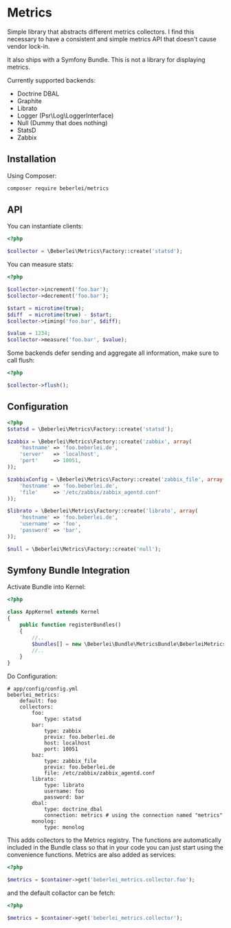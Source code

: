 # Metrics

Simple library that abstracts different metrics collectors. I find this
necessary to have a consistent and simple metrics API that doesn't cause vendor
lock-in.

It also ships with a Symfony Bundle. This is not a library for displaying
metrics.

Currently supported backends:

* Doctrine DBAL
* Graphite
* Librato
* Logger (Psr\Log\LoggerInterface)
* Null (Dummy that does nothing)
* StatsD
* Zabbix

## Installation

Using Composer:

```bash
composer require beberlei/metrics
```

## API

You can instantiate clients:

```php
<?php

$collector = \Beberlei\Metrics\Factory::create('statsd');
```

You can measure stats:

```php
<?php

$collector->increment('foo.bar');
$collector->decrement('foo.bar');

$start = microtime(true);
$diff  = microtime(true) - $start;
$collector->timing('foo.bar', $diff);

$value = 1234;
$collector->measure('foo.bar', $value);
```

Some backends defer sending and aggregate all information, make sure to call
flush:

```php
<?php

$collector->flush();
```

## Configuration

```php
<?php
$statsd = \Beberlei\Metrics\Factory::create('statsd');

$zabbix = \Beberlei\Metrics\Factory::create('zabbix', array(
    'hostname' => 'foo.beberlei.de',
    'server'   => 'localhost',
    'port'     => 10051,
));

$zabbixConfig = \Beberlei\Metrics\Factory::create('zabbix_file', array(
    'hostname' => 'foo.beberlei.de',
    'file'     => '/etc/zabbix/zabbix_agentd.conf'
));

$librato = \Beberlei\Metrics\Factory::create('librato', array(
    'hostname' => 'foo.beberlei.de',
    'username' => 'foo',
    'password' => 'bar',
));

$null = \Beberlei\Metrics\Factory::create('null');
```

## Symfony Bundle Integration

Activate Bundle into Kernel:

```php
<?php

class AppKernel extends Kernel
{
    public function registerBundles()
    {
        //..
        $bundles[] = new \Beberlei\Bundle\MetricsBundle\BeberleiMetricsBundle();
        //..
    }
}
```

Do Configuration:

    # app/config/config.yml
    beberlei_metrics:
        default: foo
        collectors:
            foo:
                type: statsd
            bar:
                type: zabbix
                previx: foo.beberlei.de
                host: localhost
                port: 10051
            baz:
                type: zabbix_file
                previx: foo.beberlei.de
                file: /etc/zabbix/zabbix_agentd.conf
            librato:
                type: librato
                username: foo
                password: bar
            dbal:
                type: doctrine_dbal
                connection: metrics # using the connection named "metrics"
            monolog:
                type: monolog

This adds collectors to the Metrics registry. The functions are automatically
included in the Bundle class so that in your code you can just start using the
convenience functions. Metrics are also added as services:

```php
<?php

$metrics = $container->get('beberlei_metrics.collector.foo');
```

and the default collactor can be fetch:

```php
<?php

$metrics = $container->get('beberlei_metrics.collector');
```

